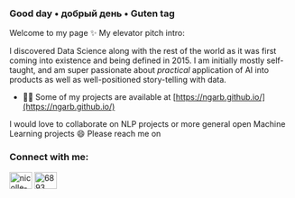 ### Good day • добрый день • Guten tag 


Welcome to my page ✨ My elevator pitch intro:

I discovered Data Science along with the rest of the world as it was first coming into existence and being defined in 2015. I am initially mostly self-taught, and am super passionate about _practical_ application of AI into products as well as well-positioned story-telling with data. 

- 👨‍💻 Some of my projects are available at [https://ngarb.github.io/](https://ngarb.github.io/)

I would love to collaborate on NLP projects or more general open Machine Learning projects 😄
Please reach me on

<h3 align="left">Connect with me:</h3>
<p align="left">
<a href="https://linkedin.com/in/nicolle-garber" target="blank"><img align="center" src="https://raw.githubusercontent.com/rahuldkjain/github-profile-readme-generator/master/src/images/icons/Social/linked-in-alt.svg" alt="nicolle-garber" height="30" width="40" /></a>
<a href="https://discord.gg/6893" target="blank"><img align="center" src="https://raw.githubusercontent.com/rahuldkjain/github-profile-readme-generator/master/src/images/icons/Social/discord.svg" alt="6893" height="30" width="40" /></a>
</p>







<!--
**NGarb/NGarb** is a ✨ _special_ ✨ repository because its `README.md` (this file) appears on your GitHub profile.

Here are some ideas to get you started:

- 🔭 I’m currently working on ...
- 🌱 I’m currently learning ...
- 👯 I’m looking to collaborate on ...
- 🤔 I’m looking for help with ...
- 💬 Ask me about ...
- 📫 How to reach me: ...
- 😄 Pronouns: ...
- ⚡ Fun fact: ...
-->




